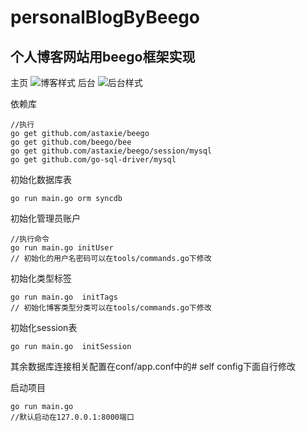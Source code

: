 # personalBlogByBeego

个人博客网站用beego框架实现
-------

主页
![博客样式](https://github.com/chrischou2018/personalBlogByBeego/raw/master/static/img/blog/blogimg.png)
后台
![后台样式](https://github.com/chrischou2018/personalBlogByBeego/raw/master/static/img/blog/adminimg.png)

依赖库
```
//执行
go get github.com/astaxie/beego
go get github.com/beego/bee
go get github.com/astaxie/beego/session/mysql
go get github.com/go-sql-driver/mysql
```

初始化数据库表
```
go run main.go orm syncdb
```

初始化管理员账户
```
//执行命令
go run main.go initUser
// 初始化的用户名密码可以在tools/commands.go下修改
```

初始化类型标签
```
go run main.go  initTags
// 初始化博客类型分类可以在tools/commands.go下修改
```

初始化session表
```
go run main.go  initSession
```

其余数据库连接相关配置在conf/app.conf中的# self config下面自行修改

启动项目
```
go run main.go
//默认启动在127.0.0.1:8000端口
```
